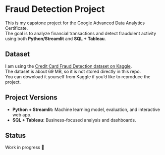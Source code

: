 # Fraud Detection Project

This is my capstone project for the Google Advanced Data Analytics Certificate.  
The goal is to analyze financial transactions and detect fraudulent activity using both **Python/Streamlit** and **SQL + Tableau**.

## Dataset
I am using the [Credit Card Fraud Detection dataset on Kaggle](https://www.kaggle.com/datasets/amanalisiddiqui/fraud-detection-dataset).  
The dataset is about 69 MB, so it is not stored directly in this repo.  
You can download it yourself from Kaggle if you’d like to reproduce the project.

## Project Versions
- **Python + Streamlit:** Machine learning model, evaluation, and interactive web app.  
- **SQL + Tableau:** Business-focused analysis and dashboards.  

## Status
Work in progress 🚀

